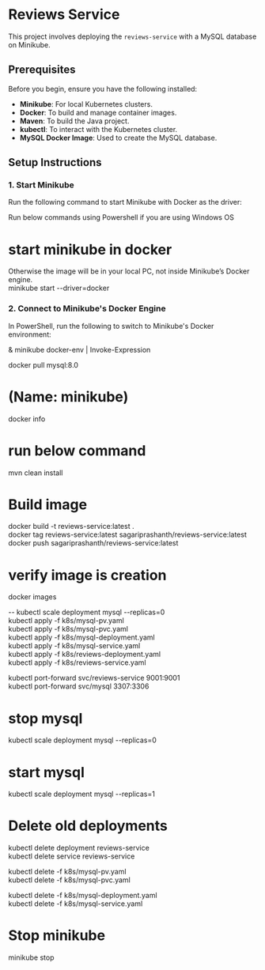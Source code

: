 # Reviews Service

This project involves deploying the `reviews-service` with a MySQL database on Minikube.

## Prerequisites

Before you begin, ensure you have the following installed:

- **Minikube**: For local Kubernetes clusters.
- **Docker**: To build and manage container images.
- **Maven**: To build the Java project.
- **kubectl**: To interact with the Kubernetes cluster.
- **MySQL Docker Image**: Used to create the MySQL database.

## Setup Instructions

### 1. Start Minikube

Run the following command to start Minikube with Docker as the driver: <br />

Run below commands using Powershell if  you are using Windows OS <br />
# start minikube in docker
Otherwise the image will be in your local PC, not inside Minikube’s Docker engine.  <br />
 minikube start --driver=docker
### 2. Connect to Minikube's Docker Engine
In PowerShell, run the following to switch to Minikube's Docker environment:

& minikube docker-env | Invoke-Expression


docker pull mysql:8.0

# (Name: minikube)
docker info  

# run below command 
mvn clean install  

# Build image 
docker build -t reviews-service:latest .  <br />
docker tag reviews-service:latest sagariprashanth/reviews-service:latest <br />
docker push sagariprashanth/reviews-service:latest <br />


# verify image is creation
docker images <br />


-- kubectl scale deployment mysql --replicas=0  <br />
kubectl apply -f k8s/mysql-pv.yaml <br />
kubectl apply -f k8s/mysql-pvc.yaml <br />
kubectl apply -f k8s/mysql-deployment.yaml <br />
kubectl apply -f k8s/mysql-service.yaml <br />
kubectl apply -f k8s/reviews-deployment.yaml <br />
kubectl apply -f k8s/reviews-service.yaml <br />


kubectl port-forward svc/reviews-service 9001:9001 <br />
kubectl port-forward svc/mysql 3307:3306 <br />

# stop mysql 
kubectl scale deployment mysql --replicas=0 <br />

# start mysql 
kubectl scale deployment mysql --replicas=1 <br />

# Delete old deployments 
kubectl delete deployment reviews-service <br />
kubectl delete service reviews-service <br />

kubectl delete -f k8s/mysql-pv.yaml <br />
kubectl delete -f k8s/mysql-pvc.yaml <br />

kubectl delete -f k8s/mysql-deployment.yaml <br />
kubectl delete -f k8s/mysql-service.yaml <br />

# Stop minikube
minikube stop <br />

